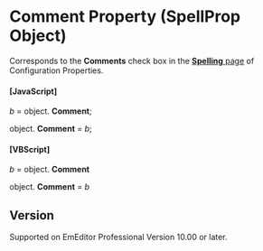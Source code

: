 # Comment Property (SpellProp Object)

Corresponds to the **Comments** check box in the
[**Spelling** page](../../dlg/properties/spell/index) of Configuration Properties.

#### \[JavaScript\]

_b_ =
object. **Comment**;

object. **Comment** = _b_;

#### \[VBScript\]

_b_ =
object. **Comment**

object. **Comment** = _b_

## Version

Supported on EmEditor Professional Version 10.00 or later.